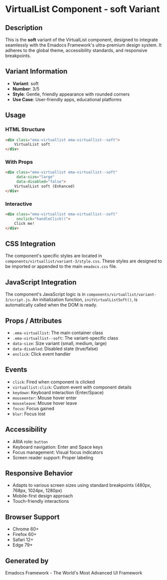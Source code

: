 # VirtualList Component - soft Variant

## Description
This is the **soft** variant of the VirtualList component, designed to integrate seamlessly with the Emadocs Framework's ultra-premium design system. It adheres to the global theme, accessibility standards, and responsive breakpoints.

## Variant Information
- **Variant**: soft
- **Number**: 3/5
- **Style**: Gentle, friendly appearance with rounded corners
- **Use Case**: User-friendly apps, educational platforms

## Usage

### HTML Structure
```html
<div class="ema-virtuallist ema-virtuallist--soft">
    VirtualList soft
</div>
```

### With Props
```html
<div class="ema-virtuallist ema-virtuallist--soft" 
     data-size="large" 
     data-disabled="false">
    VirtualList soft (Enhanced)
</div>
```

### Interactive
```html
<div class="ema-virtuallist ema-virtuallist--soft" 
     onclick="handleClick()">
    Click me!
</div>
```

## CSS Integration
The component's specific styles are located in `components/virtuallist/variant-3/style.css`. These styles are designed to be imported or appended to the main `emadocs.css` file.

## JavaScript Integration
The component's JavaScript logic is in `components/virtuallist/variant-3/script.js`. An initialization function, `initVirtualListSoft()`, is automatically called when the DOM is ready.

## Props / Attributes
- `.ema-virtuallist`: The main container class
- `.ema-virtuallist--soft`: The variant-specific class
- `data-size`: Size variant (small, medium, large)
- `data-disabled`: Disabled state (true/false)
- `onclick`: Click event handler

## Events
- `click`: Fired when component is clicked
- `virtuallist:click`: Custom event with component details
- `keydown`: Keyboard interaction (Enter/Space)
- `mouseenter`: Mouse hover enter
- `mouseleave`: Mouse hover leave
- `focus`: Focus gained
- `blur`: Focus lost

## Accessibility
- ARIA role: `button`
- Keyboard navigation: Enter and Space keys
- Focus management: Visual focus indicators
- Screen reader support: Proper labeling

## Responsive Behavior
- Adapts to various screen sizes using standard breakpoints (480px, 768px, 1024px, 1280px)
- Mobile-first design approach
- Touch-friendly interactions

## Browser Support
- Chrome 60+
- Firefox 60+
- Safari 12+
- Edge 79+

## Generated by
Emadocs Framework - The World's Most Advanced UI Framework
